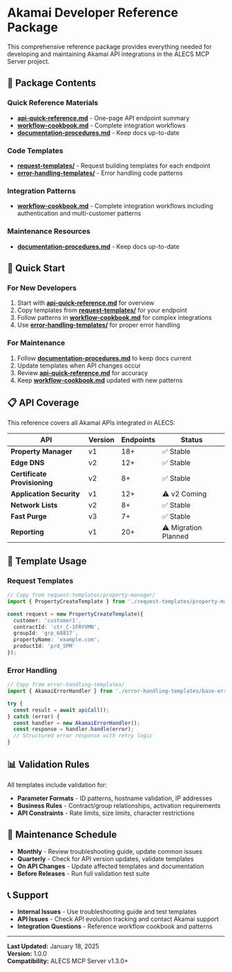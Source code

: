 # Akamai Developer Reference Package

This comprehensive reference package provides everything needed for developing and maintaining Akamai API integrations in the ALECS MCP Server project.

## 📁 Package Contents

### Quick Reference Materials
- **[api-quick-reference.md](./api-quick-reference.md)** - One-page API endpoint summary
- **[workflow-cookbook.md](./workflow-cookbook.md)** - Complete integration workflows
- **[documentation-procedures.md](./documentation-procedures.md)** - Keep docs up-to-date

### Code Templates
- **[request-templates/](./request-templates/)** - Request building templates for each endpoint
- **[error-handling-templates/](./error-handling-templates/)** - Error handling code patterns

### Integration Patterns
- **[workflow-cookbook.md](./workflow-cookbook.md)** - Complete integration workflows including authentication and multi-customer patterns

### Maintenance Resources
- **[documentation-procedures.md](./documentation-procedures.md)** - Keep docs up-to-date

## 🚀 Quick Start

### For New Developers
1. Start with **[api-quick-reference.md](./api-quick-reference.md)** for overview
2. Copy templates from **[request-templates/](./request-templates/)** for your endpoint
3. Follow patterns in **[workflow-cookbook.md](./workflow-cookbook.md)** for complex integrations
4. Use **[error-handling-templates/](./error-handling-templates/)** for proper error handling

### For Maintenance
1. Follow **[documentation-procedures.md](./documentation-procedures.md)** to keep docs current
2. Update templates when API changes occur
3. Review **[api-quick-reference.md](./api-quick-reference.md)** for accuracy
4. Keep **[workflow-cookbook.md](./workflow-cookbook.md)** updated with new patterns

## 📋 API Coverage

This reference covers all Akamai APIs integrated in ALECS:

| API | Version | Endpoints | Status |
|-----|---------|-----------|---------|
| **Property Manager** | v1 | 18+ | ✅ Stable |
| **Edge DNS** | v2 | 12+ | ✅ Stable |  
| **Certificate Provisioning** | v2 | 8+ | ✅ Stable |
| **Application Security** | v1 | 12+ | ⚠️ v2 Coming |
| **Network Lists** | v2 | 8+ | ✅ Stable |
| **Fast Purge** | v3 | 7+ | ✅ Stable |
| **Reporting** | v1 | 20+ | ⚠️ Migration Planned |

## 🔧 Template Usage

### Request Templates
```typescript
// Copy from request-templates/property-manager/
import { PropertyCreateTemplate } from './request-templates/property-manager/create-property';

const request = new PropertyCreateTemplate({
  customer: 'customer1',
  contractId: 'ctr_C-1FRYVMN',
  groupId: 'grp_68817',
  propertyName: 'example.com',
  productId: 'prd_SPM'
});
```

### Error Handling
```typescript
// Copy from error-handling-templates/
import { AkamaiErrorHandler } from './error-handling-templates/base-error-handler';

try {
  const result = await apiCall();
} catch (error) {
  const handler = new AkamaiErrorHandler();
  const response = handler.handle(error);
  // Structured error response with retry logic
}
```

## 📊 Validation Rules

All templates include validation for:
- **Parameter Formats** - ID patterns, hostname validation, IP addresses
- **Business Rules** - Contract/group relationships, activation requirements
- **API Constraints** - Rate limits, size limits, character restrictions

## 🔄 Maintenance Schedule

- **Monthly** - Review troubleshooting guide, update common issues
- **Quarterly** - Check for API version updates, validate templates
- **On API Changes** - Update affected templates and documentation
- **Before Releases** - Run full validation test suite

## 📞 Support

- **Internal Issues** - Use troubleshooting guide and test templates
- **API Issues** - Check API evolution tracking and contact Akamai support
- **Integration Questions** - Reference workflow cookbook and patterns

---

**Last Updated:** January 18, 2025  
**Version:** 1.0.0  
**Compatibility:** ALECS MCP Server v1.3.0+